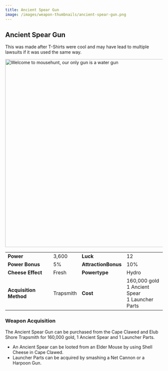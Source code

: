 ```yaml
---
title: Ancient Spear Gun
image: /images/weapon-thumbnails/ancient-spear-gun.png
---
```


## Ancient Spear Gun

This was made after T-Shirts were cool and may have lead to multiple lawsuits if it was used the same way.

<img src="/assets/images/weapons/asg.png" alt="Welcome to mousehunt, our only gun is a water gun" width="600">

|                        |           |                     |                                                         |
| ---------------------- | --------- | ------------------- | ------------------------------------------------------- |
| **Power**              | 3,600     | **Luck**            | 12                                                      |
| **Power Bonus**        | 5%        | **AttractionBonus** | 10%                                                     |
| **Cheese Effect**      | Fresh     | **Powertype**       | Hydro                                                   |
| **Acquisition Method** | Trapsmith | **Cost**            | 160,000 gold <br> 1 Ancient Spear <br> 1 Launcher Parts |

### Weapon Acquisition

The Ancient Spear Gun can be purchased from the Cape Clawed and Elub Shore Trapsmith for 160,000 gold, 1 Ancient Spear and 1 Launcher Parts.

- An Ancient Spear can be looted from an Elder Mouse by using Shell Cheese in Cape Clawed.
- Launcher Parts can be acquired by smashing a Net Cannon or a Harpoon Gun.
